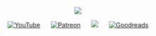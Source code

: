 <!-- Main Header -->
<p align="center">
  <img src="https://raw.githubusercontent.com/narlock/narlock/main/assets/title_new.png" />
</p>

<!-- Social Links -->
<p align="center">
    <a href="https://youtube.com/narlock" style="padding:10px;"><img src="https://i.imgur.com/5npSWBq.png" alt="YouTube"></a>
    <a href="https://patreon.com/narlock" style="padding:10px;"><img src="https://i.imgur.com/iXAguWQ.png" alt="Patreon"></a>
    <a href="https://twitter.com/narlockDev" style="padding:10px;"><img src="https://i.imgur.com/W8iSkd5.png"></a>
    <a href="https://goodreads.com/narlock" style="padding:10px;"><img src="https://i.imgur.com/eMRUzs6.png" alt="Goodreads"></a>
<p>
